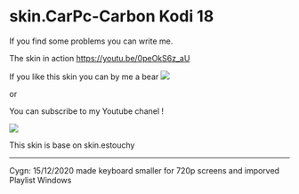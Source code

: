 # skin.CarPc-Carbon Kodi 18

If you find some problems you can write me.

The skin in action https://youtu.be/0peOkS6z_aU 

If you like this skin you can by me a bear [![](https://www.paypalobjects.com/en_US/i/btn/btn_donateCC_LG.gif)](https://www.paypal.com/cgi-bin/webscr?cmd=_s-xclick&hosted_button_id=AMXESTYHM96HN)

or 

You can subscribe to my Youtube chanel !

[![](http://www.freeiconspng.com/uploads/youtube-subscribe-png-23.png)](https://www.youtube.com/user/idorel11?sub_confirmation=1)

This skin is base on skin.estouchy

-------------------
Cygn: 15/12/2020
made keyboard smaller for 720p screens and imporved Playlist Windows


